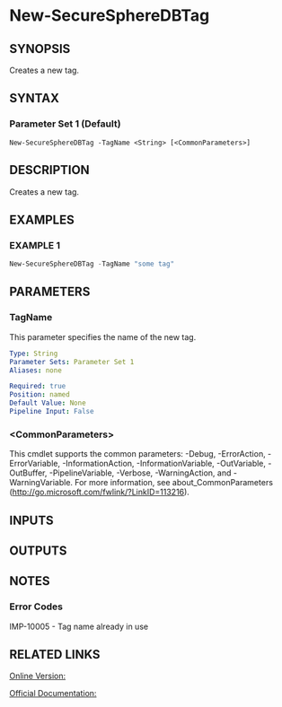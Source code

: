 ﻿# New-SecureSphereDBTag

## SYNOPSIS
Creates a new tag.

## SYNTAX

### Parameter Set 1 (Default)
```
New-SecureSphereDBTag -TagName <String> [<CommonParameters>]
```

## DESCRIPTION
Creates a new tag.

## EXAMPLES

### EXAMPLE 1

```powershell
New-SecureSphereDBTag -TagName "some tag"
```

## PARAMETERS

### TagName
This parameter specifies the name of the new tag.

```yaml
Type: String
Parameter Sets: Parameter Set 1
Aliases: none

Required: true
Position: named
Default Value: None
Pipeline Input: False
```

### \<CommonParameters\>
This cmdlet supports the common parameters: -Debug, -ErrorAction, -ErrorVariable, -InformationAction, -InformationVariable, -OutVariable, -OutBuffer, -PipelineVariable, -Verbose, -WarningAction, and -WarningVariable. For more information, see about_CommonParameters (http://go.microsoft.com/fwlink/?LinkID=113216).

## INPUTS

## OUTPUTS

## NOTES

### Error Codes
IMP-10005 - Tag name already in use

## RELATED LINKS

[Online Version:](https://github.com/akshinmustafayev/SecureSpherePS/tree/master/Documentation)

[Official Documentation:](https://docs.imperva.com/bundle/v13.6-api-reference-guide/page/65841.htm)



